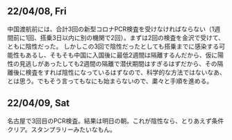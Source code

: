## 22/04/08, Fri

中国渡航前には、合計3回の新型コロナPCR検査を受けなければならない（1週間前に1回、搭乗3日以内に別の機関で2回）。まずは2回の検査を金沢で受けて、ともに陰性だった。
しかしこの3回で陰性だったとしても搭乗までに感染する可能性もあるし、そもそも中国に入国後に最低2週間は隔離するんだから、仮に陽性の見逃しがあったしても2週間の隔離で潜伏期間はすぎるはずだから、その隔離後に検査をすれば陰性になっているはずなので、科学的な方法ではないなあ、とは思う。でもそう言ってもなにも始まらないので、粛々と手順を進める。


## 22/04/09, Sat

名古屋で3回目のPCR検査。結果は明日の朝。これが陰性なら、とりあえず条件クリア。スタンプラリーみたいなもん。


